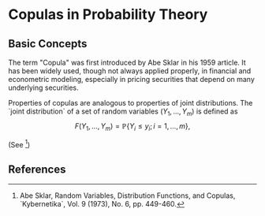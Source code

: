 # Copulas in Probability Theory

## Basic Concepts

The term "Copula" was first introduced by Abe Sklar in his 1959 article. It has been widely used, though not always applied properly, in financial and econometric modeling, especially in pricing securities that depend on many underlying securities.

Properties of copulas are analogous to properties of joint distributions. The \`joint distribution\` of a set of random variables $(Y_{1}, \dots , Y_{m})$ is defined as $$F(Y_{1}, \dots , Y_{m}) = \mathbb{P}\{Y_{i} \leq y_{i}; i = 1, \dots , m\},$$

(See [^1])

## References

[^1]: Abe Sklar, Random Variables, Distribution Functions, and Copulas, \`Kybernetika\`, Vol. 9 (1973), No. 6, pp. 449-460.

[^2]: Pravin K. Trivedi and David M. Zimmer, \`Copula Modeling: An Introduction for Practitioners\`,
Foundations and Trends&reg in Econometrics, Vol. 1, No. 1 (2005) pp. 1-111.